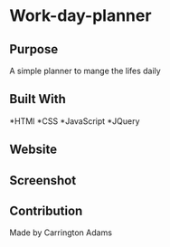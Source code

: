 # Work-day-planner

## Purpose
A simple planner to mange the lifes daily 

## Built With
*HTMl
*CSS
*JavaScript
*JQuery

## Website


## Screenshot


## Contribution
Made by Carrington Adams
